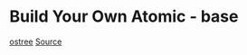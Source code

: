Build Your Own Atomic - base
============================

[ostree](https://github.com/gbraad/scratchpad/blob/master/technology/ostree.md)
[Source](https://github.com/jasonbrooks/byo-atomic)